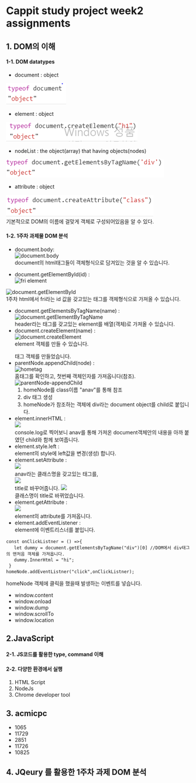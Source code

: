 # Cappit study project week2 assignments


## 1. DOM의 이해     

#### 1-1. DOM datatypes    
   - document : object  
   
   ![document datatype](./2week/document&#32;datatype.PNG)
     
   - element : object  
     
   ![element datatype](./2week/element&#32;datatype.PNG)
   - nodeList :  the object(array) that having objects(nodes)  
     
   ![nodeList datatype](./2week/nodelist&#32;datatype.PNG)
   - attribute : object  
     
   ![attribute datatype](./2week/attribute&#32;datatype.PNG)  
   기본적으로 DOM의 이름에 걸맞게 객체로 구성되어있음을 알 수 있다.  
     
     
     
             
 
#### 1-2. 1주차 과제물 DOM 분석  
   - document.body:  
   ![document.body](./cappit/document.body.PNG)  
   document의 html태그들이 객체형식으로 담겨있는 것을 알 수 있습니다.  
   
   - document.getElementById(id) :  
   ![fri element](./cappit/1.PNG)  
   
   ![document.getElementById](./cappit/document-getElementById.PNG)  
   1주차 html에서 fri라는 id 값을 갖고있는 태그를 객체형식으로 가져올 수 있습니다.
   - document.getElementsByTagName(name) :  
   ![document.getElementByTagName](./cappit/document-getElementByTageName.PNG)  
   header라는 태그를 갖고있는 element를 배열(객체)로 가져올 수 있습니다. 
   - document.createElement(name) :  
   ![document.createElement](./cappit/document-createElement.PNG)  
   element 객체를 만들 수 있습니다. <p></p> 태그 객체를 만들었습니다.
   - parentNode.appendChild(node) :  
   ![hometag](./cappit/hometag.PNG)  
   홈태그를 확인하고, 첫번째 객체인자를 가져옵니다(참조).  
   ![parentNode-appendChild](./cappit/parentNode-appendChild.PNG)  
      1. homeNode를 class이름 "anav"를 통해 참조
      2. div 태그 생성
      3. homeNode가 참조하는 객체에 div라는 document object를 child로 붙입니다.
   - element.innerHTML :  
   ![](./cappit/homeNode-innerHTML.PNG)  
   console.log로 찍어보니 anav를 통해 가져온 document객체안의 내용을 아까 붙였던 child와 함께 보여줍니다.
   - element.style.left :  
   element의 style에 left값을 변경(생성) 합니다.
   - element.setAttribute :  
   ![](./cappit/hometag.PNG)  
   anav라는 클래스명을 갖고있는 태그를,  
   ![](./cappit/sethomenode.PNG)  
   title로 바꾸어줍니다.
   ![](./cappit/homeNode-setAttribute.PNG)  
   클래스명이 title로 바뀌었습니다.
   - element.getAttribute :  
   ![](./cappit/homNode-getAttribute.PNG)  
   element의 attribute를 가져옵니다.
   - element.addEventListener :  
   element에 이벤트리스너를 붙입니다.
   ```
   const onClickListner = () =>{
      let dummy = document.getElementsByTagName("div")[0] //DOM에서 div태그의 맨처음 객체를 가져옵니다.
      dummy.InnerHtml = "hi";
    }
   homeNode.addEventListner("click",onClickListner);
   ```
   homeNode 객체에 클릭을 했을때 발생하는 이벤트를 넣습니다.
   - window.content 
   - window.onload 
   - window.dump 
   - window.scrollTo 
   - window.location
   
   
   
## 2.JavaScript

#### 2-1. JS코드를 활용한 type, command 이해

#### 2-2. 다양한 환경에서 실행
  1. HTML Script
  2. NodeJs
  3. Chrome developer tool


## 3. acmicpc
  - 1065
  - 11729
  - 2851
  - 11726
  - 10825  
  
  
  
  

## 4. JQeury 를 활용한 1주차 과제 DOM 분석
